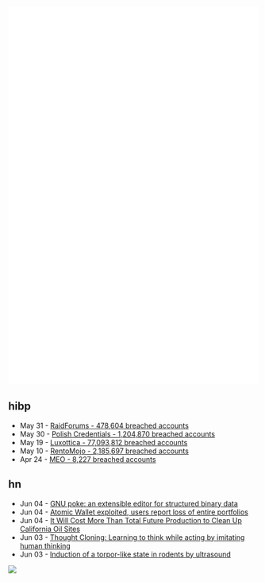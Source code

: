 ![Metrics](https://raw.githubusercontent.com/phixion/phixion/master/metrics.svg)

## hibp

<!--
for https://github.com/phixion/phixion/blob/main/.github/workflows/feeds.yml
-->
<!--START_SECTION:haveibeenpwnd-->
- May 31 - [RaidForums - 478,604 breached accounts](https://haveibeenpwned.com/PwnedWebsites#RaidForums)
- May 30 - [Polish Credentials - 1,204,870 breached accounts](https://haveibeenpwned.com/PwnedWebsites#PolishCredentials)
- May 19 - [Luxottica - 77,093,812 breached accounts](https://haveibeenpwned.com/PwnedWebsites#Luxottica)
- May 10 - [RentoMojo - 2,185,697 breached accounts](https://haveibeenpwned.com/PwnedWebsites#RentoMojo)
- Apr 24 - [MEO - 8,227 breached accounts](https://haveibeenpwned.com/PwnedWebsites#MEO)
<!--END_SECTION:haveibeenpwnd-->

## hn

<!--
for https://github.com/phixion/phixion/blob/main/.github/workflows/feeds.yml
-->
<!--START_SECTION:hn-->
- Jun 04 - [GNU poke: an extensible editor for structured binary data](http://www.jemarch.net/poke)
- Jun 04 - [Atomic Wallet exploited, users report loss of entire portfolios](https://cointelegraph.com/news/atomic-wallet-exploited-users-report-loss-of-entire-portfolios)
- Jun 04 - [It Will Cost More Than Total Future Production to Clean Up California Oil Sites](https://www.propublica.org/article/cost-of-california-oil-cleanup-exceeds-industry-profits)
- Jun 03 - [Thought Cloning: Learning to think while acting by imitating human thinking](https://arxiv.org/abs/2306.00323)
- Jun 03 - [Induction of a torpor-like state in rodents by ultrasound](https://www.livescience.com/health/consciousness/scientists-may-be-able-to-put-mars-bound-astronauts-into-suspended-animation-using-sound-waves-mouse-study-suggests)
<!--END_SECTION:hn-->

<!--
for https://yhype.me
-->
![](https://hit.yhype.me/github/profile?user_id=13013670)
